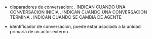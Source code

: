 - disparadores de conversacion:
	. INDICAN CUANDO UNA CONVERSACION INICIA
	. INDICAN CUANDO UNA CONVERSACION TERMINA
	. INDICAN CUANDO SE CAMBIA DE AGENTE

- identificador de conversacion, puede estar asociado a la unidad primaria de un actor externo.
